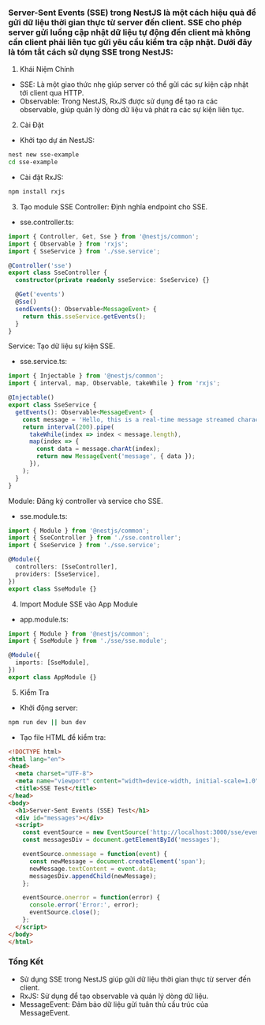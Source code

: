 ### Server-Sent Events (SSE) trong NestJS là một cách hiệu quả để gửi dữ liệu thời gian thực từ server đến client. SSE cho phép server gửi luồng cập nhật dữ liệu tự động đến client mà không cần client phải liên tục gửi yêu cầu kiểm tra cập nhật. Dưới đây là tóm tắt cách sử dụng SSE trong NestJS:

1. Khái Niệm Chính
- SSE: Là một giao thức nhẹ giúp server có thể gửi các sự kiện cập nhật tới client qua HTTP.
- Observable: Trong NestJS, RxJS được sử dụng để tạo ra các observable, giúp quản lý dòng dữ liệu và phát ra các sự kiện liên tục.

2. Cài Đặt
- Khởi tạo dự án NestJS:
```bash
nest new sse-example
cd sse-example
```
- Cài đặt RxJS:
```bash
npm install rxjs
```

3. Tạo module SSE
Controller: Định nghĩa endpoint cho SSE.
- sse.controller.ts:
```typescript
import { Controller, Get, Sse } from '@nestjs/common';
import { Observable } from 'rxjs';
import { SseService } from './sse.service';

@Controller('sse')
export class SseController {
  constructor(private readonly sseService: SseService) {}

  @Get('events')
  @Sse()
  sendEvents(): Observable<MessageEvent> {
    return this.sseService.getEvents();
  }
}
```

Service: Tạo dữ liệu sự kiện SSE.
- sse.service.ts:
```typescript
import { Injectable } from '@nestjs/common';
import { interval, map, Observable, takeWhile } from 'rxjs';

@Injectable()
export class SseService {
  getEvents(): Observable<MessageEvent> {
    const message = 'Hello, this is a real-time message streamed character by character!';
    return interval(200).pipe(
      takeWhile(index => index < message.length),
      map(index => {
        const data = message.charAt(index);
        return new MessageEvent('message', { data });
      }),
    );
  }
}
```

Module: Đăng ký controller và service cho SSE.
- sse.module.ts:
```typescript
import { Module } from '@nestjs/common';
import { SseController } from './sse.controller';
import { SseService } from './sse.service';

@Module({
  controllers: [SseController],
  providers: [SseService],
})
export class SseModule {}
```

4. Import Module SSE vào App Module
- app.module.ts:
```typescript
import { Module } from '@nestjs/common';
import { SseModule } from './sse/sse.module';

@Module({
  imports: [SseModule],
})
export class AppModule {}
```

5. Kiểm Tra
- Khởi động server:
```bash
npm run dev || bun dev
```

- Tạo file HTML để kiểm tra:
```html
<!DOCTYPE html>
<html lang="en">
<head>
  <meta charset="UTF-8">
  <meta name="viewport" content="width=device-width, initial-scale=1.0">
  <title>SSE Test</title>
</head>
<body>
  <h1>Server-Sent Events (SSE) Test</h1>
  <div id="messages"></div>
  <script>
    const eventSource = new EventSource('http://localhost:3000/sse/events');
    const messagesDiv = document.getElementById('messages');

    eventSource.onmessage = function(event) {
      const newMessage = document.createElement('span');
      newMessage.textContent = event.data;
      messagesDiv.appendChild(newMessage);
    };

    eventSource.onerror = function(error) {
      console.error('Error:', error);
      eventSource.close();
    };
  </script>
</body>
</html>
```


### Tổng Kết
- Sử dụng SSE trong NestJS giúp gửi dữ liệu thời gian thực từ server đến client.
- RxJS: Sử dụng để tạo observable và quản lý dòng dữ liệu.
- MessageEvent: Đảm bảo dữ liệu gửi tuân thủ cấu trúc của MessageEvent.